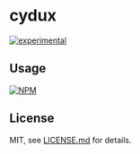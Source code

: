 # cydux

[![experimental](http://badges.github.io/stability-badges/dist/experimental.svg)](http://github.com/badges/stability-badges)



## Usage

[![NPM](https://nodei.co/npm/cydux.png)](https://www.npmjs.com/package/cydux)

## License

MIT, see [LICENSE.md](http://github.com/tomef/cydux/blob/master/LICENSE.md) for details.
